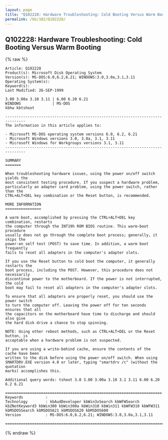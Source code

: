 ```yaml
---
layout: page
title: "Q102228: Hardware Troubleshooting: Cold Booting Versus Warm Booting"
permalink: /kb/102/Q102228/
---
```


## Q102228: Hardware Troubleshooting: Cold Booting Versus Warm Booting

{% raw %}

	Article: Q102228
	Product(s): Microsoft Disk Operating System
	Version(s): MS-DOS:6.0,6.2,6.21; WINDOWS:3.0,3.0a,3.1,3.11
	Operating System(s): 
	Keyword(s): 
	Last Modified: 26-SEP-1999
	
	3.00 3.00a 3.10 3.11 | 6.00 6.20 6.21
	WINDOWS              | MS-DOS
	kbhw kbtshoot
	
	-------------------------------------------------------------------------------
	The information in this article applies to:
	
	- Microsoft MS-DOS operating system versions 6.0, 6.2, 6.21 
	- Microsoft Windows versions 3.0, 3.0a, 3.1, 3.11 
	- Microsoft Windows for Workgroups versions 3.1, 3.11 
	-------------------------------------------------------------------------------
	
	SUMMARY
	=======
	
	When troubleshooting hardware issues, using the power on/off switch yields the
	most consistent testing procedure. If you suspect a hardware problem,
	particularly an adapter card problem, using the power switch, rather than the
	CTRL+ALT+DEL key combination or the Reset button, is recommended.
	
	MORE INFORMATION
	================
	
	A warm boot, accomplished by pressing the CTRL+ALT+DEL key combination, restarts
	the computer through the INT19h ROM BIOS routine. This warm-boot procedure
	usually does not go through the complete boot process; generally, it skips the
	power-on self test (POST) to save time. In addition, a warm boot frequently
	fails to reset all adapters in the computer's adapter slots.
	
	If you use the Reset button to cold boot the computer, it generally restarts the
	boot process, including the POST. However, this procedure does not necessarily
	discontinue power to the motherboard. If the power is not interrupted, the cold
	boot may fail to reset all adapters in the computer's adapter slots.
	
	To ensure that all adapters are properly reset, you should use the power switch
	to turn the computer off. Leaving the power off for ten seconds ensures that all
	the capacitors on the motherboard have time to discharge and should also give
	the hard disk drive a chance to stop spinning.
	
	NOTE: Using other reboot methods, such as CTRL+ALT+DEL or the Reset button, is
	acceptable when a hardware problem is not suspected.
	
	If you are using a write-behind cache, ensure the contents of the cache have been
	written to the disk before using the power on/off switch. When using
	SMARTDRV.EXE version 4.0 or later, typing "smartdrv /c" (without the quotation
	marks) accomplishes this.
	
	Additional query words: tshoot 3.0 3.00 3.00a 3.10 3.1 3.11 6.00 6.20 6.2 6.21
	
	======================================================================
	Keywords          :  
	Technology        : kbAudDeveloper kbWin3xSearch kbWFWSearch kbZNotKeyword3 kbWin300 kbWin300a kbWin310 kbWin311 kbWFW310 kbWFW311 kbMSDOSSearch kbMSDOS621 kbMSDOS620 kbMSDOS600
	Version           : MS-DOS:6.0,6.2,6.21; WINDOWS:3.0,3.0a,3.1,3.11
	
	=============================================================================
	

{% endraw %}
